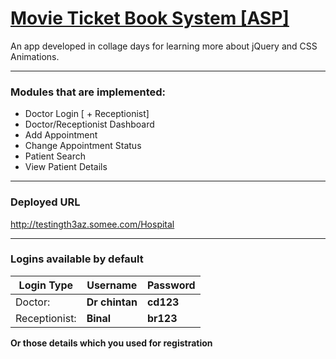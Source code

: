 # [Movie Ticket Book System [ASP]](http://testingth3az.somee.com/Hospital)
An app developed in collage days for learning more about jQuery and CSS Animations.

---

### Modules that are implemented:
 - Doctor Login [ + Receptionist]
 - Doctor/Receptionist Dashboard
 - Add Appointment
 - Change Appointment Status
 - Patient Search
 - View Patient Details

---

### Deployed URL
http://testingth3az.somee.com/Hospital

---

### Logins available by default
|Login Type|Username|Password|
|---|---|---|
|Doctor: |**Dr chintan**|**cd123** |
|Receptionist: |**Binal**|**br123**|

**Or those details which you used for registration**


